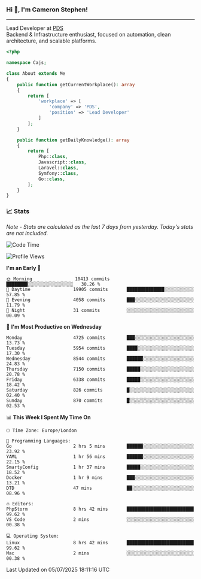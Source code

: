 ### Hi 👋, I'm Cameron Stephen!

---

Lead Developer at [PDS](https://prindatasolutions.co.uk)  
Backend & Infrastructure enthusiast, focused on automation, clean architecture, and scalable platforms.


```php
<?php

namespace Cajs;

class About extends Me
{
    public function getCurrentWorkplace(): array
    {
        return [
            'workplace' => [
                'company' => 'PDS',
                'position' => 'Lead Developer'
            ]
        ];
    }

    public function getDailyKnowledge(): array
    {
        return [
            Php::class,
            Javascript::class,
            Laravel::class,
            Symfony::class,
            Go::class,
        ];
    }
}
```

### 📈 Stats
<p><em>Note - Stats are calculated as the last 7 days from yesterday. Today's stats are not included.</em></p>


<!--START_SECTION:waka-->
![Code Time](http://img.shields.io/badge/Code%20Time-4%2C555%20hrs%2056%20mins-blue)

![Profile Views](http://img.shields.io/badge/Profile%20Views-0-blue)

**I'm an Early 🐤** 

```text
🌞 Morning                10413 commits       ████████░░░░░░░░░░░░░░░░░   30.26 % 
🌆 Daytime                19905 commits       ██████████████░░░░░░░░░░░   57.85 % 
🌃 Evening                4058 commits        ███░░░░░░░░░░░░░░░░░░░░░░   11.79 % 
🌙 Night                  31 commits          ░░░░░░░░░░░░░░░░░░░░░░░░░   00.09 % 
```
📅 **I'm Most Productive on Wednesday** 

```text
Monday                   4725 commits        ███░░░░░░░░░░░░░░░░░░░░░░   13.73 % 
Tuesday                  5954 commits        ████░░░░░░░░░░░░░░░░░░░░░   17.30 % 
Wednesday                8544 commits        ██████░░░░░░░░░░░░░░░░░░░   24.83 % 
Thursday                 7150 commits        █████░░░░░░░░░░░░░░░░░░░░   20.78 % 
Friday                   6338 commits        █████░░░░░░░░░░░░░░░░░░░░   18.42 % 
Saturday                 826 commits         █░░░░░░░░░░░░░░░░░░░░░░░░   02.40 % 
Sunday                   870 commits         █░░░░░░░░░░░░░░░░░░░░░░░░   02.53 % 
```


📊 **This Week I Spent My Time On** 

```text
🕑︎ Time Zone: Europe/London

💬 Programming Languages: 
Go                       2 hrs 5 mins        ██████░░░░░░░░░░░░░░░░░░░   23.92 % 
YAML                     1 hr 56 mins        ██████░░░░░░░░░░░░░░░░░░░   22.15 % 
SmartyConfig             1 hr 37 mins        █████░░░░░░░░░░░░░░░░░░░░   18.52 % 
Docker                   1 hr 9 mins         ███░░░░░░░░░░░░░░░░░░░░░░   13.21 % 
DTD                      47 mins             ██░░░░░░░░░░░░░░░░░░░░░░░   08.96 % 

🔥 Editors: 
PhpStorm                 8 hrs 42 mins       █████████████████████████   99.62 % 
VS Code                  2 mins              ░░░░░░░░░░░░░░░░░░░░░░░░░   00.38 % 

💻 Operating System: 
Linux                    8 hrs 42 mins       █████████████████████████   99.62 % 
Mac                      2 mins              ░░░░░░░░░░░░░░░░░░░░░░░░░   00.38 % 
```


 Last Updated on 05/07/2025 18:11:16 UTC
<!--END_SECTION:waka-->
